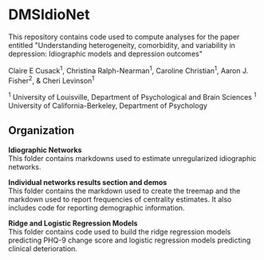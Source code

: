 # DMSIdioNet

This repository contains code used to compute analyses for the paper entitled "Understanding heterogeneity, comorbidity, and variability in depression: Idiographic models and depression outcomes"

Claire E Cusack<sup>1</sup>, Christina Ralph-Nearman<sup>1</sup>, Caroline Christian<sup>1</sup>, Aaron J. Fisher<sup>2</sup>, & Cheri Levinson<sup>1</sup>

<sup>1</sup> University of Louisville, Department of Psychological and Brain Sciences
<sup>1</sup> University of California-Berkeley, Department of Psychology

## Organization

**Idiographic Networks**    
This folder contains markdowns used to estimate unregularized idiographic networks.    

**Individual networks results section and demos**    
This folder contains the markdown used to create the treemap and the markdown used to report frequencies of centrality estimates. It also includes code for reporting demographic information.    

**Ridge and Logistic Regression Models**    
This folder contains code used to build the ridge regression models predicting PHQ-9 change score and logistic regression models predicting clinical deterioration.